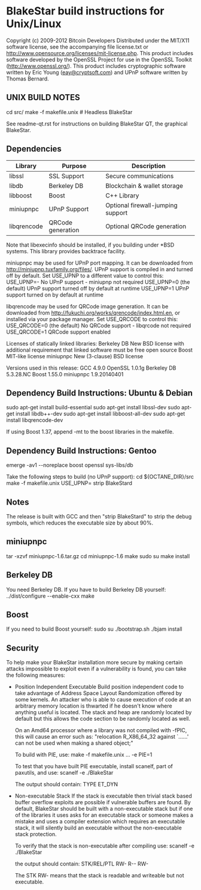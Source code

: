 # BlakeStar build instructions for Unix/Linux

Copyright (c) 2009-2012 Bitcoin Developers
Distributed under the MIT/X11 software license, see the accompanying
file license.txt or http://www.opensource.org/licenses/mit-license.php.
This product includes software developed by the OpenSSL Project for use in
the OpenSSL Toolkit (http://www.openssl.org/).  This product includes
cryptographic software written by Eric Young (eay@cryptsoft.com) and UPnP
software written by Thomas Bernard.


## UNIX BUILD NOTES

cd src/
make -f makefile.unix            # Headless BlakeStar

See readme-qt.rst for instructions on building BlakeStar QT,
the graphical BlakeStar.

## Dependencies

 Library | Purpose | Description
---------|---------|------------
 libssl | SSL Support | Secure communications
 libdb | Berkeley DB | Blockchain & wallet storage
 libboost | Boost | C++ Library
 miniupnpc | UPnP Support | Optional firewall-jumping support
 libqrencode | QRCode generation | Optional QRCode generation

Note that libexecinfo should be installed, if you building under *BSD systems. 
This library provides backtrace facility.

miniupnpc may be used for UPnP port mapping.  It can be downloaded from
http://miniupnp.tuxfamily.org/files/.  UPnP support is compiled in and
turned off by default.  Set USE_UPNP to a different value to control this:
 USE_UPNP=-    No UPnP support - miniupnp not required
 USE_UPNP=0    (the default) UPnP support turned off by default at runtime
 USE_UPNP=1    UPnP support turned on by default at runtime

libqrencode may be used for QRCode image generation. It can be downloaded
from http://fukuchi.org/works/qrencode/index.html.en, or installed via
your package manager. Set USE_QRCODE to control this:
 USE_QRCODE=0   (the default) No QRCode support - libqrcode not required
 USE_QRCODE=1   QRCode support enabled

Licenses of statically linked libraries:
 Berkeley DB   New BSD license with additional requirement that linked
               software must be free open source
 Boost         MIT-like license
 miniupnpc     New (3-clause) BSD license

Versions used in this release:
 GCC           4.9.0
 OpenSSL       1.0.1g
 Berkeley DB   5.3.28.NC
 Boost         1.55.0
 miniupnpc     1.9.20140401

## Dependency Build Instructions: Ubuntu & Debian

sudo apt-get install build-essential
sudo apt-get install libssl-dev
sudo apt-get install libdb++-dev
sudo apt-get install libboost-all-dev
sudo apt-get install libqrencode-dev

If using Boost 1.37, append -mt to the boost libraries in the makefile.


## Dependency Build Instructions: Gentoo

emerge -av1 --noreplace boost openssl sys-libs/db

Take the following steps to build (no UPnP support):
 cd ${OCTANE_DIR}/src
 make -f makefile.unix USE_UPNP=
 strip BlakeStard


## Notes

The release is built with GCC and then "strip BlakeStard" to strip the debug
symbols, which reduces the executable size by about 90%.


## miniupnpc

tar -xzvf miniupnpc-1.6.tar.gz
cd miniupnpc-1.6
make
sudo su
make install


## Berkeley DB

You need Berkeley DB. If you have to build Berkeley DB yourself:
../dist/configure --enable-cxx
make


## Boost

If you need to build Boost yourself:
sudo su
./bootstrap.sh
./bjam install


## Security

To help make your BlakeStar installation more secure by making certain attacks impossible to
exploit even if a vulnerability is found, you can take the following measures:

* Position Independent Executable
    Build position independent code to take advantage of Address Space Layout Randomization
    offered by some kernels. An attacker who is able to cause execution of code at an arbitrary
    memory location is thwarted if he doesn't know where anything useful is located.
    The stack and heap are randomly located by default but this allows the code section to be
    randomly located as well.

    On an Amd64 processor where a library was not compiled with -fPIC, this will cause an error
    such as: "relocation R_X86_64_32 against `......' can not be used when making a shared object;"

    To build with PIE, use:
    make -f makefile.unix ... -e PIE=1

    To test that you have built PIE executable, install scanelf, part of paxutils, and use:
    scanelf -e ./BlakeStar

    The output should contain:
     TYPE
    ET_DYN

* Non-executable Stack
    If the stack is executable then trivial stack based buffer overflow exploits are possible if
    vulnerable buffers are found. By default, BlakeStar should be built with a non-executable stack
    but if one of the libraries it uses asks for an executable stack or someone makes a mistake
    and uses a compiler extension which requires an executable stack, it will silently build an
    executable without the non-executable stack protection.

    To verify that the stack is non-executable after compiling use:
    scanelf -e ./BlakeStar

    the output should contain:
    STK/REL/PTL
    RW- R-- RW-

    The STK RW- means that the stack is readable and writeable but not executable.
